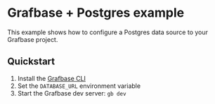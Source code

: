 # Grafbase + Postgres example

This example shows how to configure a Postgres data source to your Grafbase project.

## Quickstart
1. Install the [Grafbase CLI](https://www.npmjs.com/package/grafbase)
2. Set the `DATABASE_URL` environment variable
3. Start the Grafbase dev server: `gb dev`
